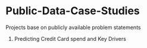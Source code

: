 # Public-Data-Case-Studies
Projects base on publicly available problem statements
1. Predicting Credit Card spend and Key Drivers
